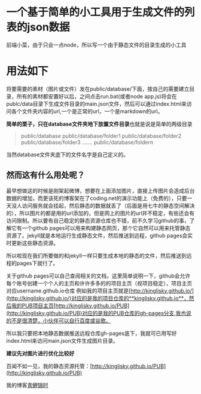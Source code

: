 # 一个基于简单的小工具用于生成文件的列表的json数据

前端小菜，由于只会一点node，所以写一个由于静态文件的目录生成的小工具


# 用法如下

将要需要的素材（图片或文件）发在public/database/下面，按自己的需要建立目录，所有的素材都安置好以后，之间点击run.bat(或者node app.js)将会在publc/data目录下生成文件目录的main.json文件，然后可以通过index.html来访问各个文件夹内容的url,一个是正常的url，一个是markdown的url。

**简单的栗子，只在database文件夹地下放置文件目录**也就是说是简单的两级目录


>public/database
>public/database/folder1
>public/database/folder2
>public/database/folder3
>.......
>public/database/foldern




当然database文件夹底下的文件名字是自己定义的。


## 然而这有什么用处呢？

最早想做这的时候是刚架起微博，想要在上面添加图片，直接上传图片会造成后台数据的增加，而更该死的博客架在了coding.net的演示功能上（免费的），只要一天没人访问服务就会挂起，然后静态的数据就丢了（后面是用七牛的静态空间解决的），所以图片的都是用的url添加的，但是网上的图片的url并不稳定，有些还会有访问限制。所以要有自己稳定的静态资源仓库也不错，前不久学习github的事，了解它有一个github pages可以用来构建静态网页，那个它自然可以用来托管静态资源了。jekyll就是本地运行生成静态文件，然后推送到远程，github pages会实时更新这些静态资源。


所以啦现在我们所要做的和jekyll一样只要生成本地的静态的文件，然后推送到远程的pages下就行了。

关于github pages可以自己查阅相关的文档，这里简单说明一下，github会允许每个账号创建一个个人的主页和许许多多的的项目主页（视项目稳定），项目主页对应username.github.io仓库 例如我的项目主页就是[http://kinglisky.github.io/](http://kinglisky.github.io/)对应的是我的项目仓库的**kinglisky.github.io**，然后我的PUB项目主页[http://kinglisky.github.io/PUB](http://kinglisky.github.io/PUB)对应的是我的PUB仓库的gh-pages分支,我也说的不是很清楚，小伙伴可以自行百度或谷歌。

所以我只要把本地静态数据推送远程仓库gh-pages底下，我就可已用写好index.html来访问main.json文件生成图片目录。

**建议先对图片进行优化比较好**

百闻不如一见，我的静态资源托管：[http://kinglisky.github.io/PUB](http://kinglisky.github.io/PUB)


我的博客[青鲤锦时](http://kingli.coding.io)


